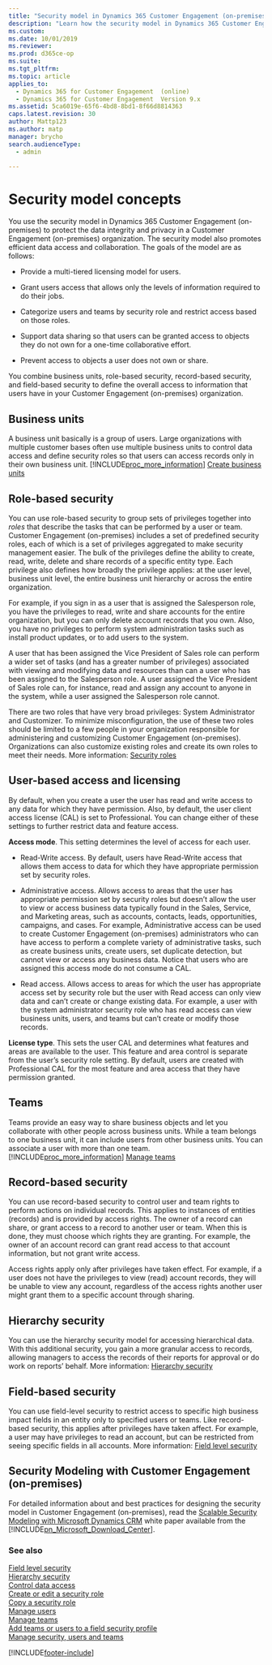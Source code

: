 ```yaml
---
title: "Security model in Dynamics 365 Customer Engagement (on-premises)"
description: "Learn how the security model in Dynamics 365 Customer Engagement (on-premises) is used to protect the data integrity and privacy of an organization."
ms.custom: 
ms.date: 10/01/2019
ms.reviewer: 
ms.prod: d365ce-op
ms.suite: 
ms.tgt_pltfrm: 
ms.topic: article
applies_to: 
  - Dynamics 365 for Customer Engagement  (online)
  - Dynamics 365 for Customer Engagement  Version 9.x
ms.assetid: 5ca6019e-65f6-4bd8-8bd1-8f66d8814363
caps.latest.revision: 30
author: Mattp123
ms.author: matp
manager: brycho
search.audienceType: 
  - admin

---
```

# Security model concepts

You use the security model in Dynamics 365 Customer Engagement (on-premises) to protect the data integrity and privacy in a Customer Engagement (on-premises) organization. The security model also promotes efficient data access and collaboration. The goals of the model are as follows:  
  
-   Provide a multi-tiered licensing model for users.  
  
-   Grant users access that allows only the levels of information required to do their jobs.  
  
-   Categorize users and teams by security role and restrict access based on those roles.  
  
-   Support data sharing so that users can be granted access to objects they do not own for a one-time collaborative effort.  
  
-   Prevent access to objects a user does not own or share.  
  
You combine business units, role-based security, record-based security, and field-based security to define the overall access to information that users have in your Customer Engagement (on-premises) organization.  
  
<a name="Bizunits"></a>   
## Business units  
 A business unit basically is a group of users. Large organizations with multiple customer bases often use multiple business units to control data access and define security roles so that users can access records only in their own business unit. [!INCLUDE[proc_more_information](../includes/proc-more-information.md)] [Create business units](../admin/create-edit-business-units.md)  
  
<a name="Roles"></a>   
## Role-based security  
 You can use role-based security to group sets of privileges together into *roles* that describe the tasks that can be performed by a user or team. Customer Engagement (on-premises) includes a set of predefined security roles, each of which is a set of privileges aggregated to make security management easier. The bulk of the privileges define the ability to create, read, write, delete and share records of a specific entity type. Each privilege also defines how broadly the privilege applies: at the user level, business unit level, the entire business unit hierarchy or across the entire organization.  
  
 For example, if you sign in as a user that is assigned the Salesperson role, you have the privileges to read, write and share accounts for the entire organization, but you can only delete account records that you own. Also, you have no privileges to perform system administration tasks such as install product updates, or to add users to the system.  
  
 A user that has been assigned the Vice President of Sales role can perform a wider set of tasks (and has a greater number of privileges) associated with viewing and modifying data and resources than can a user who has been assigned to the Salesperson role. A user assigned the Vice President of Sales role can, for instance, read and assign any account to anyone in the system, while a user assigned the Salesperson role cannot.  
  
 There are two roles that have very broad privileges: System Administrator and Customizer. To minimize misconfiguration, the use of these two roles should be limited to a few people in your organization responsible for administering and customizing Customer Engagement (on-premises). Organizations can also customize existing roles and create its own roles to meet their needs. More information: [Security roles](../admin/security-roles-privileges.md)  
  
<a name="User"></a>   
## User-based access and licensing  
 By default, when you create a user the user has read and write access to any data for which they have permission. Also, by default, the user client access license (CAL) is set to Professional. You can change either of these settings to further restrict data and feature access.  
  
**Access mode**. This setting determines the level of access for each user.  
  
- Read-Write access. By default, users have Read-Write access that allows them access to data for which they have appropriate permission set by security roles.  
  
- Administrative access. Allows access to areas that the user has appropriate permission set by security roles but doesn’t allow the user to view or access business data typically found in the Sales, Service, and Marketing areas, such as accounts, contacts, leads, opportunities, campaigns, and cases. For example, Administrative access can be used to create Customer Engagement (on-premises) administrators who can have access to perform a complete variety of administrative tasks, such as create business units, create users, set duplicate detection, but cannot view or access any business data. Notice that users who are assigned this access mode do not consume a CAL.  
  
- Read access. Allows access to areas for which the user has appropriate access set by security role but the user with Read access can only view data and can’t create or change existing data. For example, a user with the system administrator security role who has read access can view business units, users, and teams but can’t create or modify those records.  
  
**License type**. This sets the user CAL and determines what features and areas are available to the user. This feature and area control is separate from the user’s security role setting. By default, users are created with Professional CAL for the most feature and area access that they have permission granted.  
  
<a name="Teams"></a>   

## Teams  
 Teams provide an easy way to share business objects and let you collaborate with other people across business units. While a team belongs to one business unit, it can include users from other business units. You can associate a user with more than one team. [!INCLUDE[proc_more_information](../includes/proc-more-information.md)] [Manage teams](../admin/manage-teams.md)  
  
<a name="Records"></a>   
## Record-based security  
 You can use record-based security to control user and team rights to perform actions on individual records. This applies to instances of entities (records) and is provided by access rights. The owner of a record can share, or grant access to a record to another user or team. When this is done, they must choose which rights they are granting. For example, the owner of an account record can grant read access to that account information, but not grant write access.  
  
 Access rights apply only after privileges have taken effect. For example, if a user does not have the privileges to view (read) account records, they will be unable to view any account, regardless of the access rights another user might grant them to a specific account through sharing.  
  
<a name="Hierarchy"></a>   
## Hierarchy security 
 You can use the hierarchy security model for accessing hierarchical data. With this additional security, you gain a more granular access to records, allowing managers to access the records of their reports for approval or do work on reports’ behalf. More information: [Hierarchy security](../admin/hierarchy-security.md)  
  
<a name="Field"></a>   
## Field-based security  
 You can use field-level security to restrict access to specific high business impact fields in an entity only to specified users or teams. Like record-based security, this applies after privileges have taken affect. For example, a user may have privileges to read an account, but can be restricted from seeing specific fields in all accounts. More information: [Field level security](../admin/field-level-security.md)  
  
<a name="WP"></a>   
## Security Modeling with Customer Engagement (on-premises) 
 For detailed information about and best practices for designing  the  security model in Customer Engagement (on-premises), read the [Scalable Security Modeling with Microsoft Dynamics CRM](https://download.microsoft.com/download/D/6/6/D66E61BA-3D18-49E8-B042-8434E64FAFCA/Scalable%20Security%20Modeling%20with%20Microsoft%20Dynamics%20CRM%202015.pdf) white paper available from the [!INCLUDE[pn_Microsoft_Download_Center](../includes/pn-microsoft-download-center.md)].  
  
### See also  
 [Field level security](../admin/field-level-security.md)   
 [Hierarchy security](../admin/hierarchy-security.md)   
 [Control data access](../admin/security-roles-privileges.md)   
 [Create or edit a security role](../admin/create-edit-security-role.md)   
 [Copy a security role](../admin/copy-security-role.md)   
 [Manage users](../admin/create-users-assign-online-security-roles.md)   
 [Manage teams](../admin/manage-teams.md)   
 [Add teams or users to a field security profile](../admin/add-teams-users-field-security-profile.md)   
 [Manage security, users and teams](../admin/manage-security-users-and-teams.md)



[!INCLUDE[footer-include](../../../includes/footer-banner.md)]
